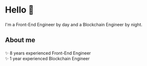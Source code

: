 ###

<h1>Hello 👋</h1>

###

<p>I'm a Front-End Engineer by day and a Blockchain Engineer by night.</p>

###

<h2>About me</h2>

###

<p>✨ 8 years experienced Front-End Engineer<br>✨ 1 year experienced Blockchain Engineer
